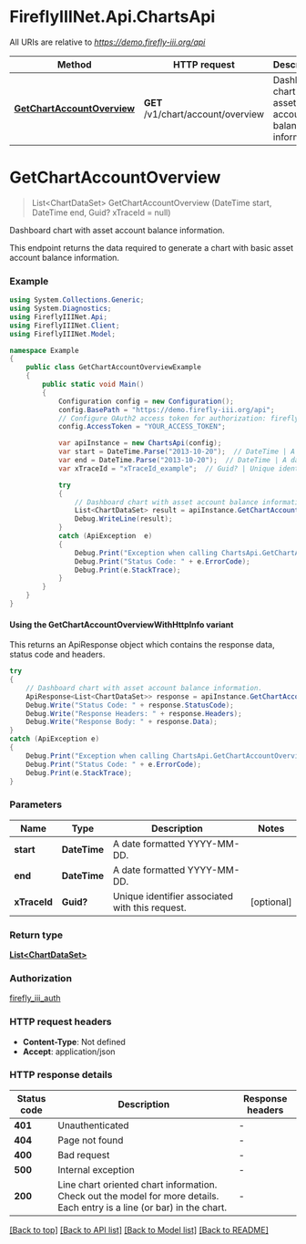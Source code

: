 # FireflyIIINet.Api.ChartsApi

All URIs are relative to *https://demo.firefly-iii.org/api*

| Method | HTTP request | Description |
|--------|--------------|-------------|
| [**GetChartAccountOverview**](ChartsApi.md#getchartaccountoverview) | **GET** /v1/chart/account/overview | Dashboard chart with asset account balance information. |

<a id="getchartaccountoverview"></a>
# **GetChartAccountOverview**
> List&lt;ChartDataSet&gt; GetChartAccountOverview (DateTime start, DateTime end, Guid? xTraceId = null)

Dashboard chart with asset account balance information.

This endpoint returns the data required to generate a chart with basic asset account balance information. 

### Example
```csharp
using System.Collections.Generic;
using System.Diagnostics;
using FireflyIIINet.Api;
using FireflyIIINet.Client;
using FireflyIIINet.Model;

namespace Example
{
    public class GetChartAccountOverviewExample
    {
        public static void Main()
        {
            Configuration config = new Configuration();
            config.BasePath = "https://demo.firefly-iii.org/api";
            // Configure OAuth2 access token for authorization: firefly_iii_auth
            config.AccessToken = "YOUR_ACCESS_TOKEN";

            var apiInstance = new ChartsApi(config);
            var start = DateTime.Parse("2013-10-20");  // DateTime | A date formatted YYYY-MM-DD. 
            var end = DateTime.Parse("2013-10-20");  // DateTime | A date formatted YYYY-MM-DD. 
            var xTraceId = "xTraceId_example";  // Guid? | Unique identifier associated with this request. (optional) 

            try
            {
                // Dashboard chart with asset account balance information.
                List<ChartDataSet> result = apiInstance.GetChartAccountOverview(start, end, xTraceId);
                Debug.WriteLine(result);
            }
            catch (ApiException  e)
            {
                Debug.Print("Exception when calling ChartsApi.GetChartAccountOverview: " + e.Message);
                Debug.Print("Status Code: " + e.ErrorCode);
                Debug.Print(e.StackTrace);
            }
        }
    }
}
```

#### Using the GetChartAccountOverviewWithHttpInfo variant
This returns an ApiResponse object which contains the response data, status code and headers.

```csharp
try
{
    // Dashboard chart with asset account balance information.
    ApiResponse<List<ChartDataSet>> response = apiInstance.GetChartAccountOverviewWithHttpInfo(start, end, xTraceId);
    Debug.Write("Status Code: " + response.StatusCode);
    Debug.Write("Response Headers: " + response.Headers);
    Debug.Write("Response Body: " + response.Data);
}
catch (ApiException e)
{
    Debug.Print("Exception when calling ChartsApi.GetChartAccountOverviewWithHttpInfo: " + e.Message);
    Debug.Print("Status Code: " + e.ErrorCode);
    Debug.Print(e.StackTrace);
}
```

### Parameters

| Name | Type | Description | Notes |
|------|------|-------------|-------|
| **start** | **DateTime** | A date formatted YYYY-MM-DD.  |  |
| **end** | **DateTime** | A date formatted YYYY-MM-DD.  |  |
| **xTraceId** | **Guid?** | Unique identifier associated with this request. | [optional]  |

### Return type

[**List&lt;ChartDataSet&gt;**](ChartDataSet.md)

### Authorization

[firefly_iii_auth](../README.md#firefly_iii_auth)

### HTTP request headers

 - **Content-Type**: Not defined
 - **Accept**: application/json


### HTTP response details
| Status code | Description | Response headers |
|-------------|-------------|------------------|
| **401** | Unauthenticated |  -  |
| **404** | Page not found |  -  |
| **400** | Bad request |  -  |
| **500** | Internal exception |  -  |
| **200** | Line chart oriented chart information. Check out the model for more details. Each entry is a line (or bar) in the chart. |  -  |

[[Back to top]](#) [[Back to API list]](../README.md#documentation-for-api-endpoints) [[Back to Model list]](../README.md#documentation-for-models) [[Back to README]](../README.md)

